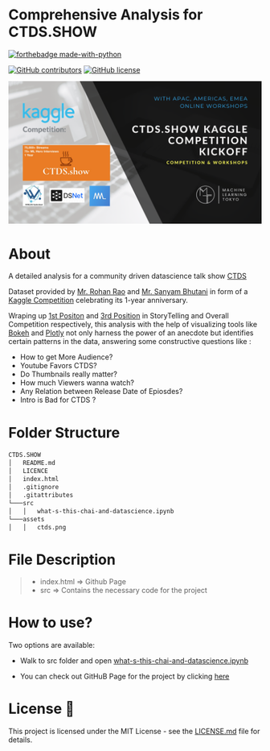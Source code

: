 # Comprehensive Analysis for CTDS.SHOW

<p align="center">

  [![forthebadge made-with-python](http://ForTheBadge.com/images/badges/made-with-python.svg)](https://www.python.org/)

  [![GitHub contributors](https://img.shields.io/github/contributors/rstak/CTDS.SHOW)](https://github.com/RsTaK/CTDS.SHOW/graphs/contributors/)
  [![GitHub license](https://img.shields.io/github/license/rstak/CTDS.SHOW)](https://github.com/RsTaK/CTDS.SHOW/blob/master/LICENSE)
</p>  

![CTDS](https://github.com/RsTaK/CTDS.SHOW/blob/master/assets/ctds.png)


# About

A detailed analysis for a community driven datascience talk show [CTDS](http://ctds.show/)

Dataset provided by [Mr. Rohan Rao](https://www.kaggle.com/rohanrao) and [Mr. Sanyam Bhutani](https://www.kaggle.com/init27) in form of a [Kaggle Competition](https://www.kaggle.com/rohanrao/chai-time-data-science) celebrating its 1-year anniversary.

Wraping up [1st Positon](https://www.kaggle.com/init27/ctds-show-milestones) and [3rd Position](https://www.kaggle.com/init27/ctds-show-milestones) in StoryTelling and Overall Competition respectively,
this analysis with the help of visualizing tools like [Bokeh](https://bokeh.org/) and [Plotly](https://plotly.com/) not only harness the power of an anecdote but identifies certain patterns in the data, answering some constructive questions like :
* How to get More Audience?
* Youtube Favors CTDS?
* Do Thumbnails really matter?
* How much Viewers wanna watch?
* Any Relation between Release Date of Epiosdes?
* Intro is Bad for CTDS ?

# Folder Structure
```
CTDS.SHOW
│   README.md
│   LICENCE    
│   index.html
│   .gitignore
│   .gitattributes
└───src
│   │   what-s-this-chai-and-datascience.ipynb
└───assets
│   │   ctds.png
```
# File Description
> * index.html => Github Page
> * src => Contains the necessary code for the project

# How to use? 

Two options are available: 

* Walk to src folder and open [what-s-this-chai-and-datascience.ipynb](https://github.com/RsTaK/CTDS.SHOW/blob/master/src/what-s-this-chai-and-datascience.ipynb)

* You can check out GitHuB Page for the project by clicking [here](https://rstak.github.io/CTDS.SHOW/)

# License 📄
This project is licensed under the MIT License - see the [LICENSE.md](https://github.com/RsTaK/CTDS.SHOW/blob/master/LICENSE) file for details.
